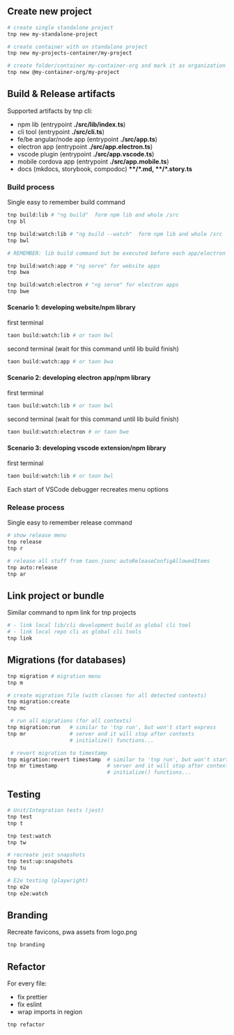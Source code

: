 ## Create new project
```bash
# create single standalone project
tnp new my-standalone-project

# create container with on standalone project
tnp new my-projects-container/my-project

# create folder/container my-container-org and mark it as organization
tnp new @my-container-org/my-project

```

## Build & Release artifacts

Supported artifacts by tnp cli:

- npm lib (entrypoint **./src/lib/index.ts**)
- cli tool (entrypoint **./src/cli.ts**)
- fe/be angular/node app  (entrypoint **./src/app.ts**)
- electron app  (entrypoint **./src/app.electron.ts**)
- vscode plugin (entrypoint **./src/app.vscode.ts**)
- mobile cordova app (entrypoint **./src/app.mobile.ts**)
- docs (mkdocs, storybook, compodoc) **\*\*/\*.md, \*\*/\*.story.ts**


### Build process

Single easy to remember build command

```bash 
tnp build:lib # "ng build"  form npm lib and whole /src
tnp bl

tnp build:watch:lib # "ng build --watch"  form npm lib and whole /src
tnp bwl

# REMEMBER: lib build command but be executed before each app/electron build

tnp build:watch:app # "ng serve" for website apps
tnp bwa

tnp build:watch:electron # "ng serve" for electron apps
tnp bwe

```
#### Scenario 1: developing website/npm library
first terminal
```bash
taon build:watch:lib # or taon bwl
```
second terminal (wait for this command until lib build finish)
```bash
taon build:watch:app # or taon bwa
```

#### Scenario 2: developing electron app/npm library
first terminal
```bash
taon build:watch:lib # or taon bwl
```
second terminal (wait for this command until lib build finish)
```bash
taon build:watch:electron # or taon bwe
```

#### Scenario 3: developing vscode extension/npm library
first terminal
```bash
taon build:watch:lib # or taon bwl
```
Each start of VSCode debugger recreates menu options 


### Release process

Single easy to remember release command

```bash
# show release menu
tnp release
tnp r

# release all stuff from taon.jsonc autoReleaseConfigAllowedItems
tnp auto:release
tnp ar
```


## Link project or bundle
Similar command to npm link for tnp projects
```bash
# - link local lib/cli development build as global cli tool
# - link local repo cli as global cli tools
tnp link
```

## Migrations (for databases)

```bash
tnp migration # migration menu
tnp m

# create migration file (with classes for all detected contexts)
tnp migration:create 
tnp mc

 # run all migrations (for all contexts)
tnp migration:run   # similar to 'tnp run', but won't start express
tnp mr              # server and it will stop after contexts
                    # initialize() functions...

 # revert migration to timestamp
tnp migration:revert timestamp  # similar to 'tnp run', but won't start express
tnp mr timestamp                # server and it will stop after contexts
                                # initialize() functions...
```

## Testing

```bash
# Unit/Integration tests (jest)
tnp test
tnp t

tnp test:watch
tnp tw

# recreate jest snapshots
tnp test:up:snapshots
tnp tu

# E2e testing (playwright)
tnp e2e
tnp e2e:watch
```

## Branding

Recreate favicons, pwa assets from logo.png

```bash
tnp branding

```


## Refactor

For every file:
- fix prettier
- fix eslint
- wrap imports in region

```bash
tnp refactor

```
